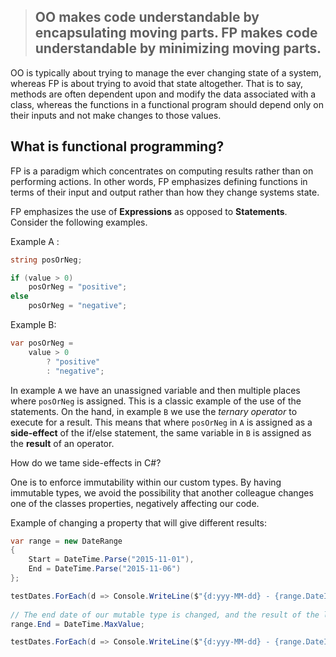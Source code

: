 > ## OO makes code understandable by encapsulating moving parts. FP makes code understandable by minimizing moving parts.

OO is typically about trying to manage the ever changing state of a system, whereas FP is about trying to avoid that state altogether. That is to say, methods are often dependent upon and modify the data associated with a class, whereas the functions in a functional program should depend only on their inputs and not make changes to those values.

## What is functional programming?
FP is a paradigm which concentrates on computing results rather than on performing actions. In other words, FP emphasizes defining functions in terms of their input and output rather than how they change systems state.

FP emphasizes the use of **Expressions** as opposed to **Statements**. Consider the following examples.

Example A :

```cs
string posOrNeg;

if (value > 0)
    posOrNeg = "positive";
else
    posOrNeg = "negative";
```

Example B:

```cs
var posOrNeg =
    value > 0
        ? "positive"
        : "negative";
```

In example `A` we have an unassigned variable and then multiple places where `posOrNeg` is assigned. This is a classic example of the use of the statements. On the hand, in example `B` we use the *ternary operator* to execute for a result. This means that where `posOrNeg` in `A` is assigned as a **side-effect** of the if/else statement, the same variable in `B` is assigned as the **result** of an operator. 

How do we tame side-effects in C#?

One is to enforce immutability within our custom types. By having immutable types, we avoid the possibility that another colleague changes one of the classes properties, negatively affecting our code.

Example of changing a property that will give different results:

```cs
var range = new DateRange 
{ 
    Start = DateTime.Parse("2015-11-01"),
    End = DateTime.Parse("2015-11-06") 
};

testDates.ForEach(d => Console.WriteLine($"{d:yyy-MM-dd} - {range.DateIsInRange(d)}"));
            
// The end date of our mutable type is changed, and the result of the line above changes.
range.End = DateTime.MaxValue;

testDates.ForEach(d => Console.WriteLine($"{d:yyy-MM-dd} - {range.DateIsInRange(d)}"));
```
